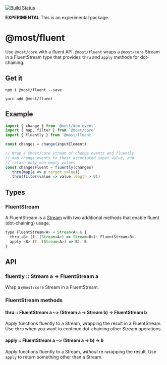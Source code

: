[![Build Status](https://travis-ci.org/mostjs/x-fluent.svg?branch=master)](https://travis-ci.org/mostjs/x-fluent)

**EXPERIMENTAL** This is an experimental package.

# @most/fluent

Use `@most/core` with a fluent API.  `@most/fluent` wraps a `@most/core` Stream in a FluentStream type that provides `thru` and `apply` methods for dot-chaining.

## Get it

`npm i @most/fluent --save`

`yarn add @most/fluent`

## Example

```js
import { change } from `@most/dom-event`
import { map, filter } from `@most/core`
import { fluently } from `@most/fluent`

const changes = change(inputElement)

// Wrap a @most/core stream of change events and fluently
// map change events to their associated input value, and
// retain only non-empty values
const changesFluent = fluently(changes)
  .thru(map(e => e.target.value))
  .thru(filter(value => value.length > 0))
```

## Types

### FluentStream

A FluentStream is a [Stream](http://mostcore.readthedocs.io/en/latest/api.html#stream) with two additional methods that enable fluent (dot-chaining) usage.

```js
type FluentStream<A> = Stream<A> & {
  thru <B> (f: (Stream<A>) => Stream<B>): FluentStream<B>
  apply <B> (f: (Stream<A>) => B): B
}
```

## API

### fluently :: Stream a &rarr; FluentStream a

Wrap a `@most/core` Stream in a FluentStream.

### FluentStream methods

#### thru :: FluentStream a ~> (Stream a &rarr; Stream b) &rarr; FluentStream b

Apply functions fluently to a Stream, wrapping the result in a FluentStream.  Use `thru` when you want to continue dot-chaining other Stream operations.

#### apply :: FluentStream a ~> (Stream a &rarr; b) &rarr; b

Apply functions fluently to a Stream, _without_ re-wrapping the result.  Use `apply` to return something other than a Stream.
